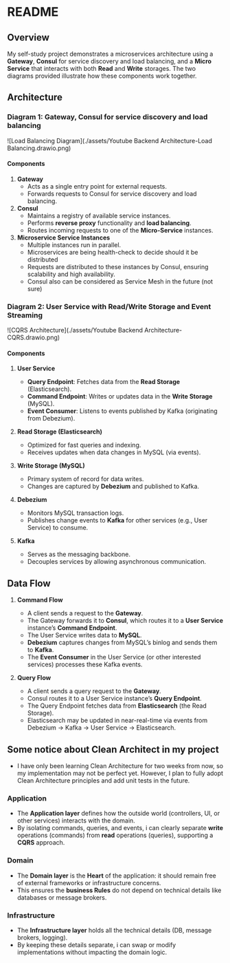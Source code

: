 # README

## Overview

My self-study project demonstrates a microservices architecture using a **Gateway**, **Consul** for service discovery and load balancing, and a **Micro Service** that interacts with both **Read** and **Write** storages. The two diagrams provided illustrate how these components work together.

## Architecture

### Diagram 1: Gateway, Consul for service discovery and load balancing

![Load Balancing Diagram](./assets/Youtube Backend Architecture-Load Balancing.drawio.png)

#### Components

1. **Gateway**
   - Acts as a single entry point for external requests.
   - Forwards requests to Consul for service discovery and load balancing.
2. **Consul**
   - Maintains a registry of available service instances.
   - Performs **reverse proxy** functionality and **load balancing**.
   - Routes incoming requests to one of the **Micro-Service** instances.
3. **Microservice Service Instances**
   - Multiple instances run in parallel.
   - Microservices are being health-check to decide should it be distributed
   - Requests are distributed to these instances by Consul, ensuring scalability and high availability.
   - Consul also can be considered as Service Mesh in the future (not sure)

### Diagram 2: User Service with Read/Write Storage and Event Streaming

![CQRS Architecture](./assets/Youtube Backend Architecture-CQRS.drawio.png)

#### Components

1. **User Service**

   - **Query Endpoint**: Fetches data from the **Read Storage** (Elasticsearch).
   - **Command Endpoint**: Writes or updates data in the **Write Storage** (MySQL).
   - **Event Consumer**: Listens to events published by Kafka (originating from Debezium).

2. **Read Storage (Elasticsearch)**

   - Optimized for fast queries and indexing.
   - Receives updates when data changes in MySQL (via events).

3. **Write Storage (MySQL)**

   - Primary system of record for data writes.
   - Changes are captured by **Debezium** and published to Kafka.

4. **Debezium**

   - Monitors MySQL transaction logs.
   - Publishes change events to **Kafka** for other services (e.g., User Service) to consume.

5. **Kafka**
   - Serves as the messaging backbone.
   - Decouples services by allowing asynchronous communication.

## Data Flow

1. **Command Flow**

   - A client sends a request to the **Gateway**.
   - The Gateway forwards it to **Consul**, which routes it to a **User Service** instance’s **Command Endpoint**.
   - The User Service writes data to **MySQL**.
   - **Debezium** captures changes from MySQL’s binlog and sends them to **Kafka**.
   - The **Event Consumer** in the User Service (or other interested services) processes these Kafka events.

2. **Query Flow**
   - A client sends a query request to the **Gateway**.
   - Consul routes it to a User Service instance’s **Query Endpoint**.
   - The Query Endpoint fetches data from **Elasticsearch** (the Read Storage).
   - Elasticsearch may be updated in near-real-time via events from Debezium -> Kafka -> User Service -> Elasticsearch.

## Some notice about Clean Architect in my project

- I have only been learning Clean Architecture for two weeks from now, so my implementation may not be perfect yet. However, I plan to fully adopt Clean Architecture principles and add unit tests in the future.

### **Application**

- The **Application layer** defines how the outside world (controllers, UI, or other services) interacts with the domain.
- By isolating commands, queries, and events, i can clearly separate **write** operations (commands) from **read** operations (queries), supporting a **CQRS** approach.

### **Domain**

- The **Domain layer** is the **Heart** of the application: it should remain free of external frameworks or infrastructure concerns.
- This ensures the **business Rules** do not depend on technical details like databases or message brokers.

### **Infrastructure**

- The **Infrastructure layer** holds all the technical details (DB, message brokers, logging).
- By keeping these details separate, i can swap or modify implementations without impacting the domain logic.
